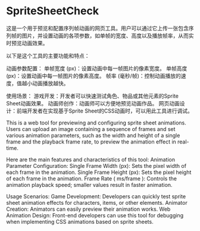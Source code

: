 # SpriteSheetCheck
这是一个用于预览和配置序列帧动画的网页工具。用户可以通过它上传一张包含序列帧的图片，并设置动画的各项参数，如单帧的宽度、高度以及播放帧率，从而实时预览动画效果。

以下是这个工具的主要功能和特点：

动画参数配置：
单帧宽度 (px)：设置动画中每一帧图片的像素宽度。
单帧高度 (px)：设置动画中每一帧图片的像素高度。
帧率 (毫秒/帧)：控制动画播放的速度，值越小动画播放越快。

使用场景：
游戏开发：开发者可以快速测试角色、物品或其他元素的Sprite Sheet动画效果。
动画师创作：动画师可以方便地预览动画作品。
网页动画设计：前端开发者在实现基于Sprite Sheet的CSS动画时，可以用此工具进行调试。

This is a web tool for previewing and configuring sprite sheet animations. Users can upload an image containing a sequence of frames and set various animation parameters, such as the width and height of a single frame and the playback frame rate, to preview the animation effect in real-time.

Here are the main features and characteristics of this tool:
Animation Parameter Configuration:
Single Frame Width (px): Sets the pixel width of each frame in the animation.
Single Frame Height (px): Sets the pixel height of each frame in the animation.
Frame Rate ( ms/frame ): Controls the animation playback speed; smaller values result in faster animation.

Usage Scenarios:
Game Development: Developers can quickly test sprite sheet animation effects for characters, items, or other elements.
Animator Creation: Animators can easily preview their animation works.
Web Animation Design: Front-end developers can use this tool for debugging when implementing CSS animations based on sprite sheets.